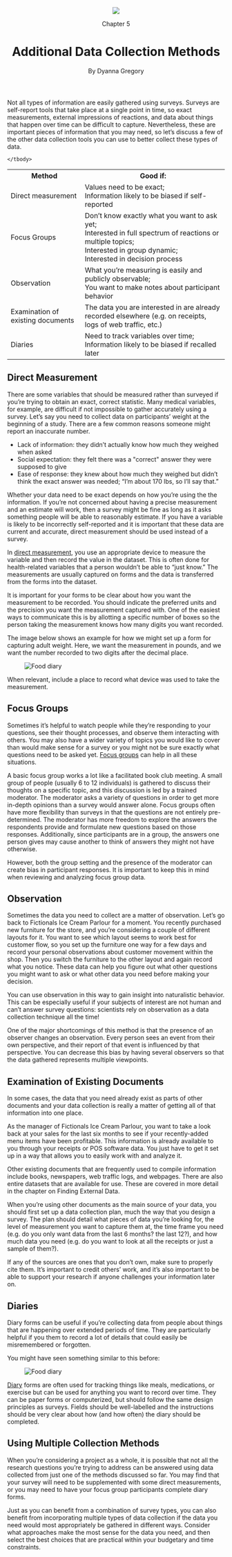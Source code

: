 <!--
Section tag replaced with div for Gitbook publishing
	<section class="red" data-type="chapter">-->
<div class="red" data-type="chapter">
<header>
<div class="icon"><img src="../images/sections/03/scale.png" /></div>

<p>Chapter 5</p>

<h1>Additional Data Collection Methods</h1>
  <p data-type="author">By Dyanna Gregory</p>
</header>

<!--<section data-type="sect1">-->
<p>Not all types of information are easily gathered using surveys. Surveys are self-report tools that take place at a single point in time, so exact measurements, external impressions of reactions, and data about things that happen over time can be difficult to capture. Nevertheless, these are important pieces of information that you may need, so let&rsquo;s discuss a few of the other data collection tools you can use to better collect these types of data.</p>

<table>
	<tbody>
		<tr>
			<th>Method</th>
			<th>Good if:</th>
		</tr>
		<tr>
			<td>Direct measurement</td>
			<td>Values need to be exact;<br /> Information likely to be biased if self-reported</td>
		</tr>
		<tr>
			<td>Focus Groups</td>
			<td>Don&rsquo;t know exactly what you want to ask yet;<br /> 
			  Interested in full spectrum of reactions or multiple topics;<br /> 
			  Interested in group dynamic;<br />
				Interested in decision process
			</td>
		</tr>
		<tr>
			<td>Observation</td>
			<td>What you&rsquo;re measuring is easily and publicly observable;<br />
			  You want to make notes about participant behavior
			</td>
		</tr>
		<tr>
			<td>Examination of existing documents</td>
			<td>The data you are interested in are already recorded elsewhere (e.g. on receipts, logs of web traffic, etc.)
			</td>
		</tr>
		<tr>
			<td>Diaries</td>
			<td>Need to track variables over time;<br />
			Information likely to be biased if recalled later
			</td>
		</tr>

	</tbody>
</table>

<h2>Direct Measurement</h2>

<p>There are some variables that should be measured rather than surveyed if you&rsquo;re trying to obtain an exact, correct statistic. Many medical variables, for example, are difficult if not impossible to gather accurately using a survey. Let&rsquo;s say you need to collect data on participants&rsquo; weight at the beginning of a study. There are a few common reasons someone might report an inaccurate number.</p>

<ul>
	<li>Lack of information: they didn&rsquo;t actually know how much they weighed when asked</li>
	<li>Social expectation: they felt there was a &quot;correct&quot; answer they were supposed to give</li>
	<li>Ease of response: they knew about how much they weighed but didn&rsquo;t think the exact answer was needed; &ldquo;I&rsquo;m about 170 lbs, so I&rsquo;ll say that.&rdquo;</li>
	
</ul>

<p>Whether your data need to be exact depends on how you&rsquo;re using the the information. If you&rsquo;re not concerned about having a precise measurement and an estimate will work, then a survey might be fine as long as it asks something people will be able to reasonably estimate. If you have a variable is likely to be incorrectly self-reported and it is important that these data are current and accurate, direct measurement should be used instead of a survey.</p>

<p>In <a class="glossterm" target="_blank" href="glossary01.html#measurement-direct">direct measurement</a>, you use an appropriate device to measure the variable and then record the value in the dataset. This is often done for health-related variables that a person wouldn&rsquo;t be able to &ldquo;just know.&rdquo; The measurements are usually captured on forms and the data is transferred from the forms into the dataset.</p>

<p>It is important for your forms to be clear about how you want the measurement to be recorded. You should indicate the preferred units and the precision you want the measurement captured with. One of the easiest ways to communicate this is by allotting a specific number of boxes so the person taking the measurement knows how many digits you want recorded.</p>

<p>The image below shows an example for how we might set up a form for capturing adult weight. Here, we want the measurement in pounds, and we want the number recorded to two digits after the decimal place.</p>

<figure><img alt="Food diary" src="../images/sections/03/weight.png" /></figure>

<p>When relevant, include a place to record what device was used to take the measurement.</p>

<h2>Focus Groups</h2>

<p>Sometimes it&rsquo;s helpful to watch people while they&rsquo;re responding to your questions, see their thought processes, and observe them interacting with others. You may also have a wider variety of topics you would like to cover than would make sense for a survey or you might not be sure exactly what questions need to be asked yet. <a class="glossterm" target="_blank" href="glossary01.html#group-focus">Focus groups</a> can help in all these situations.</p>

<p>A basic focus group works a lot like a facilitated book club meeting. A small group of people (usually 6 to 12 individuals) is gathered to discuss their thoughts on a specific topic, and this discussion is led by a trained moderator. The moderator asks a variety of questions in order to get more in-depth opinions than a survey would answer alone. Focus groups often have more flexibility than surveys in that the questions are not entirely pre-determined. The moderator has more freedom to explore the answers the respondents provide and formulate new questions based on those responses. Additionally, since participants are in a group, the answers one person gives may cause another to think of answers they might not have otherwise.</p> 

<p>However, both the group setting and the presence of the moderator can create bias in participant responses. It is important to keep this in mind when reviewing and analyzing focus group data.</p>


<h2>Observation</h2>

<p>Sometimes the data you need to collect are a matter of observation. Let&rsquo;s go back to Fictionals Ice Cream Parlour for a moment. You recently purchased new furniture for the store, and you&rsquo;re considering a couple of different layouts for it. You want to see which layout seems to work best for customer flow, so you set up the furniture one way for a few days and record your personal observations about customer movement within the shop. Then you switch the furniture to the other layout and again record what you notice. These data can help you figure out what other questions you might want to ask or what other data you need before making your decision.</p>

<p>You can use observation in this way to gain insight into naturalistic behavior. This can be especially useful if your subjects of interest are not human and can&rsquo;t answer survey questions: scientists rely on observation as a data collection technique all the time!</p>

<p>One of the major shortcomings of this method is that the presence of an observer changes an observation. Every person sees an event from their own perspective, and their report of that event is influenced by that perspective. You can decrease this bias by having several observers so that the data gathered represents multiple viewpoints.</p>

<h2>Examination of Existing Documents</h2>
<p>In some cases, the data that you need already exist as parts of other documents and your data collection is really a matter of getting all of that information into one place.</p>

<p>As the manager of Fictionals Ice Cream Parlour, you want to take a look back at your sales for the last six months to see if your recently-added menu items have been profitable. This information is already available to you through your receipts or POS software data. You just have to get it set up in a way that allows you to easily work with and analyze it.</p>

<p>Other existing documents that are frequently used to compile information include books, newspapers, web traffic logs, and webpages. There are also entire datasets that are available for use. These are covered in more detail in the chapter on Finding External Data.</p>

<p>When you&rsquo;re using other documents as the main source of your data, you should first set up a data collection plan, much the way that you design a survey. The plan should detail what pieces of data you&rsquo;re looking for, the level of measurement you want to capture them at, the time frame you need (e.g. do you only want data from the last 6 months? the last 12?), and how much data you need (e.g. do you want to look at all the receipts or just a sample of them?).</p>

<p>If any of the sources are ones that you don&rsquo;t own, make sure to properly cite them. It&rsquo;s important to credit others&rsquo; work, and it&rsquo;s also important to be able to support your research if anyone challenges your information later on.</p>

<h2>Diaries</h2>

<p>Diary forms can be useful if you&rsquo;re collecting data from people about things that are happening over extended periods of time. They are particularly helpful if you them to record a lot of details that could easily be misremembered or forgotten.</p>

<p>You might have seen something similar to this before:</p>

<figure><img alt="Food diary" src="../images/sections/03/food-log.png" /></figure>

<p><a class="glossterm" target="_blank" href="glossary01.html#diary">Diary</a> forms are often used for tracking things like meals, medications, or exercise but can be used for anything you want to record over time. They can be paper forms or computerized, but should follow the same design principles as surveys. Fields should be well-labelled and the instructions should be very clear about how (and how often) the diary should be completed.</p>

<h2>Using Multiple Collection Methods</h2>

<p>When you&rsquo;re considering a project as a whole, it is possible that not all the research questions you&rsquo;re trying to address can be answered using data collected from just one of the methods discussed so far. You may find that your survey will need to be supplemented with some direct measurements, or you may need to have your focus group participants complete diary forms.</p>

<p>Just as you can benefit from a combination of survey types, you can also benefit from incorporating multiple types of data collection if the data you need would most appropriately be gathered in different ways. Consider what approaches make the most sense for the data you need, and then select the best choices that are practical within your budgetary and time constraints.</p>
</div>
<!--</section>
</section>-->